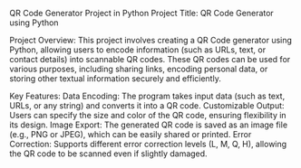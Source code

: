 QR Code Generator Project in Python
Project Title: QR Code Generator using Python

Project Overview:
This project involves creating a QR Code generator using Python, allowing users to encode information (such as URLs, text, or contact details) into scannable QR codes. These QR codes can be used for various purposes, including sharing links, encoding personal data, or storing other textual information securely and efficiently.

Key Features:
Data Encoding: The program takes input data (such as text, URLs, or any string) and converts it into a QR code.
Customizable Output: Users can specify the size and color of the QR code, ensuring flexibility in its design.
Image Export: The generated QR code is saved as an image file (e.g., PNG or JPEG), which can be easily shared or printed.
Error Correction: Supports different error correction levels (L, M, Q, H), allowing the QR code to be scanned even if slightly damaged.
